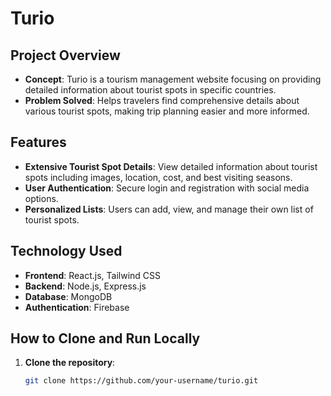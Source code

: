 # Turio

## Project Overview
- **Concept**: Turio is a tourism management website focusing on providing detailed information about tourist spots in specific countries.
- **Problem Solved**: Helps travelers find comprehensive details about various tourist spots, making trip planning easier and more informed.

## Features
- **Extensive Tourist Spot Details**: View detailed information about tourist spots including images, location, cost, and best visiting seasons.
- **User Authentication**: Secure login and registration with social media options.
- **Personalized Lists**: Users can add, view, and manage their own list of tourist spots.

## Technology Used
- **Frontend**: React.js, Tailwind CSS
- **Backend**: Node.js, Express.js
- **Database**: MongoDB
- **Authentication**: Firebase

## How to Clone and Run Locally
1. **Clone the repository**:
   ```sh
   git clone https://github.com/your-username/turio.git
